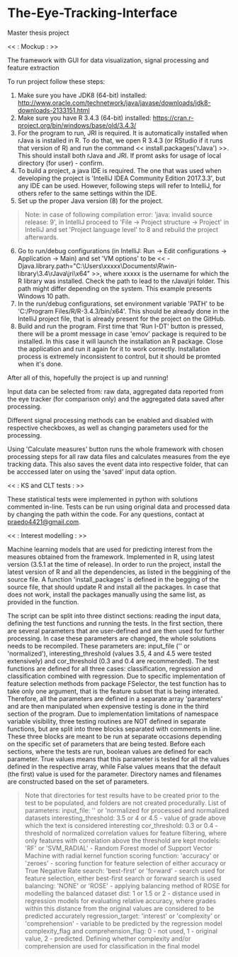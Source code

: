 # The-Eye-Tracking-Interface
Master thesis project

<< :  Mockup :  >>

The framework with GUI for data visualization, signal processing and feature extraction

To run project follow these steps:
1. Make sure you have JDK8 (64-bit) installed: http://www.oracle.com/technetwork/java/javase/downloads/jdk8-downloads-2133151.html
2. Make sure you have R 3.4.3 (64-bit) installed: https://cran.r-project.org/bin/windows/base/old/3.4.3/
3. For the program to run, JRI is required. It is automatically installed when rJava is installed in R. To do that, we open R 3.4.3 (or RStudio if it runs that version of R) and run the command << install.packages('rJava') >>. This should install both rJava and JRI. If promt asks for usage of local directory (for user) - confirm.
4. To build a project, a java IDE is required. The one that was used when developing the project is 'IntelliJ IDEA Community Edition 2017.3.3', but any IDE can be used. However, following steps will refer to IntelliJ, for others refer to the same settings within the IDE.
5. Set up the proper Java version (8) for the project.
> Note: in case of following compilation error: 'java: invalid source release: 9', in IntelliJ proceed to 'File -> Project structure -> Project' in IntelliJ and set 'Project language level' to 8 and rebuild the project afterwards.
6. Go to run/debug configurations (in IntelliJ: Run -> Edit configurations -> Application -> Main) and set 'VM options' to be << -Djava.library.path="C:\Users\xxxxx\Documents\R\win-library\3.4\rJava\jri\x64" >>, where xxxxx is the username for which the R library was installed. Check the path to lead to the rJava\jri folder. This path might differ depending on the system. This example presents Windows 10 path.
7. In the run/debug configurations, set environment variable 'PATH' to be 'C:/Program Files/R/R-3.4.3/bin/x64'. This should be already done in the IntelliJ project file, that is already present for the project on the GitHub.
8. Build and run the program. First time that 'Run I-DT' button is pressed, there will be a promt message in case 'emov' package is required to be installed. In this case it will launch the installation an R package. Close the application and run it again for it to work correctly. Installation process is extremely inconsistent to control, but it should be promted when it's done.

After all of this, hopefully the project is up and running!

Input data can be selected from: raw data, aggregated data reported from the eye tracker (for comparison only) and the aggregated data saved after processing.

Different signal processing methods can be enabled and disabled with respective checkboxes, as well as changing parameters used for the processing.

Using 'Calculate measures' button runs the whole framework with chosen processing steps for all raw data files and calculates measures from the eye tracking data. This also saves the event data into respective folder, that can be acccessed later on using the 'saved' input data option.

<< : KS and CLT tests : >>

These statistical tests were implemented in python with solutions commented in-line. Tests can be run using original data and processed data by changing the path within the code. For any questions, contact at praedo4421@gmail.com.

<< : Interest modelling : >>

Machine learning models that are used for predicting interest from the measures obtained from the framework. Implemented in R, using latest version (3.5.1 at the time of release). In order to run the project, install the latest version of R and all the dependencies, as listed in the beggining of the source file. A function 'install_packages' is defined in the begging of the source file, that should update R and install all the packages. In case that does not work, install the packages manually using the same list, as provided in the function.

The script can be split into three distinct sections: reading the input data, defining the test functions and running the tests. In the first section, there are several parameters that are user-defined and are then used for further processing. In case these parameters are changed, the whole solutions needs to be recompiled. These parameters are: input_file ('' or 'normalized'), interesting_threshold (values 3.5, 4 and 4.5 were tested extensively) and cor_threshold (0.3 and 0.4 are recommended).  The test functions are defined for all three cases: classification, regression and classification combined with regression. Due to specific implementation of feature selection methods from package FSelector, the test function has to take only one argument, that is the feature subset that is being interated. Therefore, all the parameters are defined in a separate array 'parameters' and are then manipulated when expensive testing is done in the third section of the program. Due to implementation limitations of namespace variable visibility, three testing routines are NOT defined in separate functions, but are split into three blocks separated with comments in line. These three blocks are meant to be run at separate occasions depending on the specific set of parameters that are being tested. Before each sections, where the tests are run, boolean values are defined for each parameter. True values means that this parameter is tested for all the values defined in the respective array, while False values means that the default (the first) value is used for the parameter. Directory names and filenames are constructed based on the set of parameters. 
> Note that directories for test results have to be created prior to the test to be populated, and folders are not created procedurally. 
List of parameters:
input_file: '' or 'normalized for processed and normalized datasets
interesting_threshold: 3.5 or 4 or 4.5 - value of grade above which the text is considered interesting
cor_threshold: 0.3 or 0.4 - threshold of normalized correlation values for feature filtering, where only features with correlation above the threshold are kept
models: 'RF' or 'SVM_RADIAL' - Random Forest model of Support Vector Machine with radial kernel function
scoring function: 'accuracy' or 'zeroes' - scoring function for feature selection of either accuracy or True Negative Rate
search: 'best-first' or 'forward' - search used for feature selection, either best-first search or forward search is used
balancing: 'NONE' or 'ROSE' - applying balancing method of ROSE for modelling the balanced dataset
dist: 1 or 1.5 or 2 - distance used in regression models for evaluating relative accuracy, where grades within this distance from the original values are considered to be predicted accurately
regression_target: 'interest' or 'complexity' or 'comprehension' - variable to be predicted by the regression model
complexity_flag and comprehension_flag: 0 - not used, 1 - original value, 2 - predicted. Defining whether complexity and/or comprehension are used for classification in the final model
